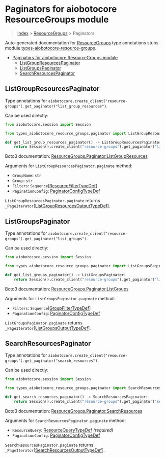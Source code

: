 <a id="paginators-for-aiobotocore-resourcegroups-module"></a>

# Paginators for aiobotocore ResourceGroups module

> [Index](..) > [ResourceGroups](.) > Paginators

Auto-generated documentation for
[ResourceGroups](https://boto3.amazonaws.com/v1/documentation/api/latest/reference/services/resource-groups.html#ResourceGroups)
type annotations stubs module
[types-aiobotocore-resource-groups](https://pypi.org/project/types-aiobotocore-resource-groups/).

- [Paginators for aiobotocore ResourceGroups module](#paginators-for-aiobotocore-resourcegroups-module)
  - [ListGroupResourcesPaginator](#listgroupresourcespaginator)
  - [ListGroupsPaginator](#listgroupspaginator)
  - [SearchResourcesPaginator](#searchresourcespaginator)

<a id="listgroupresourcespaginator"></a>

## ListGroupResourcesPaginator

Type annotations for
`aiobotocore.create_client("resource-groups").get_paginator("list_group_resources")`.

Can be used directly:

```python
from aiobotocore.session import Session

from types_aiobotocore_resource_groups.paginator import ListGroupResourcesPaginator

def get_list_group_resources_paginator() -> ListGroupResourcesPaginator:
    return Session().create_client("resource-groups").get_paginator("list_group_resources")
```

Boto3 documentation:
[ResourceGroups.Paginator.ListGroupResources](https://boto3.amazonaws.com/v1/documentation/api/latest/reference/services/resource-groups.html#ResourceGroups.Paginator.ListGroupResources)

Arguments for `ListGroupResourcesPaginator.paginate` method:

- `GroupName`: `str`
- `Group`: `str`
- `Filters`:
  `Sequence`\[[ResourceFilterTypeDef](./type_defs.md#resourcefiltertypedef)\]
- `PaginationConfig`:
  [PaginatorConfigTypeDef](./type_defs.md#paginatorconfigtypedef)

`ListGroupResourcesPaginator.paginate` returns
`_PageIterator`\[[ListGroupResourcesOutputTypeDef](./type_defs.md#listgroupresourcesoutputtypedef)\].

<a id="listgroupspaginator"></a>

## ListGroupsPaginator

Type annotations for
`aiobotocore.create_client("resource-groups").get_paginator("list_groups")`.

Can be used directly:

```python
from aiobotocore.session import Session

from types_aiobotocore_resource_groups.paginator import ListGroupsPaginator

def get_list_groups_paginator() -> ListGroupsPaginator:
    return Session().create_client("resource-groups").get_paginator("list_groups")
```

Boto3 documentation:
[ResourceGroups.Paginator.ListGroups](https://boto3.amazonaws.com/v1/documentation/api/latest/reference/services/resource-groups.html#ResourceGroups.Paginator.ListGroups)

Arguments for `ListGroupsPaginator.paginate` method:

- `Filters`:
  `Sequence`\[[GroupFilterTypeDef](./type_defs.md#groupfiltertypedef)\]
- `PaginationConfig`:
  [PaginatorConfigTypeDef](./type_defs.md#paginatorconfigtypedef)

`ListGroupsPaginator.paginate` returns
`_PageIterator`\[[ListGroupsOutputTypeDef](./type_defs.md#listgroupsoutputtypedef)\].

<a id="searchresourcespaginator"></a>

## SearchResourcesPaginator

Type annotations for
`aiobotocore.create_client("resource-groups").get_paginator("search_resources")`.

Can be used directly:

```python
from aiobotocore.session import Session

from types_aiobotocore_resource_groups.paginator import SearchResourcesPaginator

def get_search_resources_paginator() -> SearchResourcesPaginator:
    return Session().create_client("resource-groups").get_paginator("search_resources")
```

Boto3 documentation:
[ResourceGroups.Paginator.SearchResources](https://boto3.amazonaws.com/v1/documentation/api/latest/reference/services/resource-groups.html#ResourceGroups.Paginator.SearchResources)

Arguments for `SearchResourcesPaginator.paginate` method:

- `ResourceQuery`: [ResourceQueryTypeDef](./type_defs.md#resourcequerytypedef)
  *(required)*
- `PaginationConfig`:
  [PaginatorConfigTypeDef](./type_defs.md#paginatorconfigtypedef)

`SearchResourcesPaginator.paginate` returns
`_PageIterator`\[[SearchResourcesOutputTypeDef](./type_defs.md#searchresourcesoutputtypedef)\].
